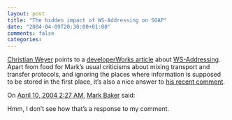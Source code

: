 ```yaml
---
layout: post
title: "The hidden impact of WS-Addressing on SOAP"
date: "2004-04-09T20:30:00+01:00"
comments: false
categories: 
---
```


<p><a href="http://weblogs.asp.net/cweyer/archive/2004/04/09/110485.aspx">Christian Weyer</a> points to a <a href="http://weblogs.asp.net/cweyer/archive/2004/04/09/110485.aspx">developerWorks article</a> about <a href="http://www-106.ibm.com/developerworks/library/specification/ws-add/">WS-Addressing</a>. Apart from food for Mark&#8217;s usual criticisms about mixing transport and transfer protocols, and ignoring the places where information is supposed to be stored in the first place, it&#8217;s also a nice answer to <a href="http://www.markbaker.ca/2002/09/Blog/2004/04/07#2004-04-stefan-metadata">his recent comment</a>.</p>

<section class="comments">

<div class="comment" id="comment-259">
On <a href="#comment-259" title="Permalink to this comment">April 10, 2004  2:27 AM</a>, <a href="http://www.markbaker.ca" title="http://www.markbaker.ca" rel="nofollow">Mark Baker</a>
said:
<p>Hmm, I don&#8217;t see how that&#8217;s a response to my comment.</p>


</section>

